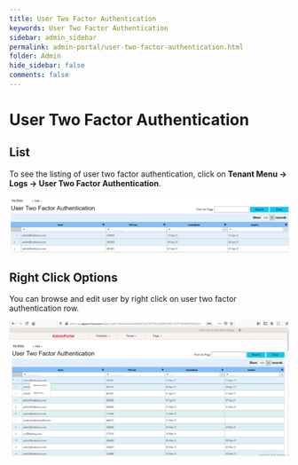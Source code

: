 ```yaml
---
title: User Two Factor Authentication
keywords: User Two Factor Authentication
sidebar: admin_sidebar
permalink: admin-portal/user-two-factor-authentication.html
folder: Admin
hide_sidebar: false
comments: false
---
```


# User Two Factor Authentication

## List

To see the listing of user two factor authentication, click on **Tenant Menu -> Logs -> User Two Factor Authentication**.

![](/images/UserTwoFactor.png)

## Right Click Options

You can browse and edit user by right click on user two factor authentication row.

![](/images/EditUserTwoFactor.png)



 



